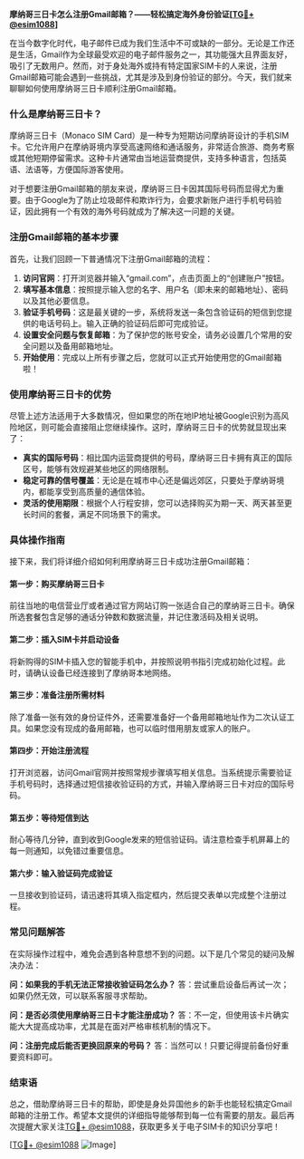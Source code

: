 **摩纳哥三日卡怎么注册Gmail邮箱？——轻松搞定海外身份验证[[TG💪+ @esim1088](https://t.me/s/esim1088)]**

在当今数字化时代，电子邮件已成为我们生活中不可或缺的一部分。无论是工作还是生活，Gmail作为全球最受欢迎的电子邮件服务之一，其功能强大且界面友好，吸引了无数用户。然而，对于身处海外或持有特定国家SIM卡的人来说，注册Gmail邮箱可能会遇到一些挑战，尤其是涉及到身份验证的部分。今天，我们就来聊聊如何使用摩纳哥三日卡顺利注册Gmail邮箱。

### 什么是摩纳哥三日卡？

摩纳哥三日卡（Monaco SIM Card）是一种专为短期访问摩纳哥设计的手机SIM卡。它允许用户在摩纳哥境内享受高速网络和通话服务，非常适合旅游、商务考察或其他短期停留需求。这种卡片通常由当地运营商提供，支持多种语言，包括英语、法语等，方便国际游客使用。

对于想要注册Gmail邮箱的朋友来说，摩纳哥三日卡因其国际号码而显得尤为重要。由于Google为了防止垃圾邮件和欺诈行为，会要求新账户进行手机号码验证，因此拥有一个有效的海外号码就成为了解决这一问题的关键。

### 注册Gmail邮箱的基本步骤

首先，让我们回顾一下普通情况下注册Gmail邮箱的流程：

1. **访问官网**：打开浏览器并输入“gmail.com”，点击页面上的“创建账户”按钮。
2. **填写基本信息**：按照提示输入您的名字、用户名（即未来的邮箱地址）、密码以及其他必要信息。
3. **验证手机号码**：这是最关键的一步，系统将发送一条包含验证码的短信到您提供的电话号码上。输入正确的验证码后即可完成验证。
4. **设置安全问题与恢复邮箱**：为了保护您的账号安全，请务必设置几个常用的安全问题以及备用邮箱地址。
5. **开始使用**：完成以上所有步骤之后，您就可以正式开始使用您的Gmail邮箱啦！

### 使用摩纳哥三日卡的优势

尽管上述方法适用于大多数情况，但如果您的所在地IP地址被Google识别为高风险地区，则可能会直接阻止您继续操作。这时，摩纳哥三日卡的优势就显现出来了：

- **真实的国际号码**：相比国内运营商提供的号码，摩纳哥三日卡拥有真正的国际区号，能够有效规避某些地区的网络限制。
- **稳定可靠的信号覆盖**：无论是在城市中心还是偏远郊区，只要处于摩纳哥境内，都能享受到高质量的通信体验。
- **灵活的使用期限**：根据个人行程安排，您可以选择购买为期一天、两天甚至更长时间的套餐，满足不同场景下的需求。

### 具体操作指南

接下来，我们将详细介绍如何利用摩纳哥三日卡成功注册Gmail邮箱：

#### 第一步：购买摩纳哥三日卡
前往当地的电信营业厅或者通过官方网站订购一张适合自己的摩纳哥三日卡。确保所选套餐包含足够的通话分钟数和数据流量，并记住激活码及相关说明。

#### 第二步：插入SIM卡并启动设备
将新购得的SIM卡插入您的智能手机中，并按照说明书指引完成初始化过程。此时，请确认设备已经连接到了摩纳哥本地网络。

#### 第三步：准备注册所需材料
除了准备一张有效的身份证件外，还需要准备好一个备用邮箱地址作为二次认证工具。如果您没有现成的备用邮箱，也可以临时借用朋友或家人的账户。

#### 第四步：开始注册流程
打开浏览器，访问Gmail官网并按照常规步骤填写相关信息。当系统提示需要验证手机号码时，选择通过短信接收验证码的方式，并输入摩纳哥三日卡对应的国际号码。

#### 第五步：等待短信到达
耐心等待几分钟，直到收到Google发来的短信验证码。请注意检查手机屏幕上的每一则通知，以免错过重要信息。

#### 第六步：输入验证码完成验证
一旦接收到验证码，请迅速将其填入指定框内，然后提交表单以完成整个注册过程。

### 常见问题解答

在实际操作过程中，难免会遇到各种意想不到的问题。以下是几个常见的疑问及解决办法：

**问：如果我的手机无法正常接收验证码怎么办？**
答：尝试重启设备后再试一次；如果仍然无效，可以联系客服寻求帮助。

**问：是否必须使用摩纳哥三日卡才能注册成功？**
答：不一定，但使用该卡片确实能大大提高成功率，尤其是在面对严格审核机制的情况下。

**问：注册完成后能否更换回原来的号码？**
答：当然可以！只要记得提前备份好重要资料即可。

### 结束语

总之，借助摩纳哥三日卡的帮助，即使是身处异国他乡的新手也能轻松搞定Gmail邮箱的注册工作。希望本文提供的详细指导能够帮到每一位有需要的朋友。最后再次提醒大家关注[TG💪+ @esim1088](https://t.me/s/esim1088)，获取更多关于电子SIM卡的知识分享吧！

[[TG💪+ @esim1088](https://t.me/s/esim1088) ![Image](https://i.postimg.cc/4NQfJmqS/Snipaste-2025-05-13-00-14-12.png)]